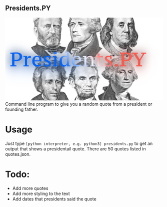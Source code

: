 ## Presidents.PY
![Presidents Header Image](hero.png)
Command line program to give you a random quote from a president or founding father.

# Usage
Just type `[python interpreter, e.g. python3] presidents.py` to get an output that shows a presidentail quote. There are 50 quotes listed in quotes.json. 

# Todo:
+ Add more quotes
+ Add more styling to the text
+ Add dates that presidents said the quote
